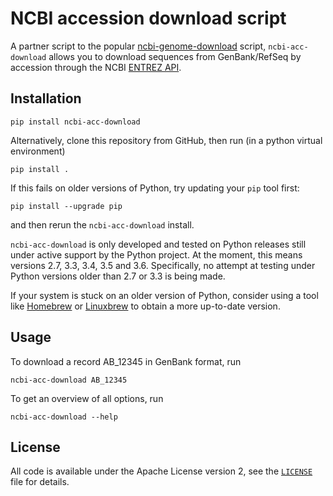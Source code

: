 # NCBI accession download script

A partner script to the popular [ncbi-genome-download](https://github.com/kblin/ncbi-genome-download)
script, `ncbi-acc-download` allows you to download sequences from GenBank/RefSeq by accession through
the NCBI [ENTREZ API](https://www.ncbi.nlm.nih.gov/books/NBK184582/).

## Installation

```
pip install ncbi-acc-download
```

Alternatively, clone this repository from GitHub, then run (in a python virtual environment)
```
pip install .
```
If this fails on older versions of Python, try updating your `pip` tool first:
```
pip install --upgrade pip
```
and then rerun the `ncbi-acc-download` install.

`ncbi-acc-download` is only developed and tested on Python releases still under active
support by the Python project. At the moment, this means versions 2.7, 3.3, 3.4, 3.5 and 3.6.
Specifically, no attempt at testing under Python versions older than 2.7 or 3.3 is being made.

If your system is stuck on an older version of Python, consider using a tool like
[Homebrew](http://brew.sh) or [Linuxbrew](http://linuxbrew.sh) to obtain a more up-to-date
version.


## Usage

To download a record AB_12345 in GenBank format, run
```
ncbi-acc-download AB_12345
```

To get an overview of all options, run
```
ncbi-acc-download --help
```

## License
All code is available under the Apache License version 2, see the
[`LICENSE`](LICENSE) file for details.
